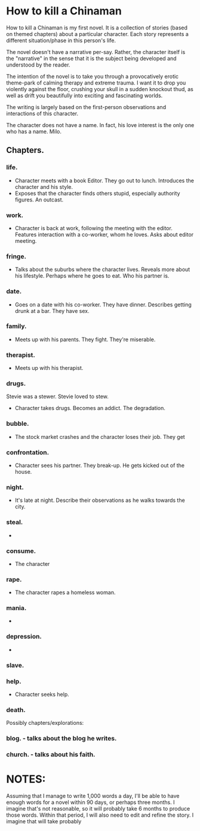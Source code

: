 # How to kill a Chinaman

How to kill a Chinaman is my first novel. It is a collection of stories (based on themed chapters) about a particular character. Each story represents a different situation/phase in this person's life.

The novel doesn't have a narrative per-say. Rather, the character itself is the "narrative" in the sense that it is the subject being developed and understood by the reader.

The intention of the novel is to take you through a provocatively erotic theme-park of calming therapy and extreme trauma. I want it to drop you violently against the floor, crushing your skull in a sudden knockout thud, as well as drift you beautifully into exciting and fascinating worlds.

The writing is largely based on the first-person observations and interactions of this character.

The character does not have a name. In fact, his love interest is the only one who has a name. Milo.

## Chapters.

<!-- 00 - The setup -->

### life.

- Character meets with a book Editor. They go out to lunch. Introduces the character and his style.
- Exposes that the character finds others stupid, especially authority figures. An outcast.

### work.

- Character is back at work, following the meeting with the editor. Features interaction with a co-worker, whom he loves. Asks about editor meeting.

### fringe.

- Talks about the suburbs where the character lives. Reveals more about his lifestyle. Perhaps where he goes to eat. Who his partner is.

### date.

- Goes on a date with his co-worker. They have dinner. Describes getting drunk at a bar. They have sex.

### family.

- Meets up with his parents. They fight. They're miserable.

<!-- 06 - The scandal -->

### therapist.

- Meets up with his therapist.

### drugs.

Stevie was a stewer. Stevie loved to stew.

- Character takes drugs. Becomes an addict. The degradation.

### bubble.

- The stock market crashes and the character loses their job. They get

### confrontation.

- Character sees his partner. They break-up. He gets kicked out of the house.

### night.

- It's late at night. Describe their observations as he walks towards the city.


<!-- 11 -->

### steal.

-

### consume.

- The character

### rape.

- The character rapes a homeless woman.

### mania.

-

### depression.

-


<!-- 16 -->

### slave.


### help.

- Character seeks help.


### death.




Possibly chapters/explorations:

### blog. - talks about the blog he writes.
### church. - talks about his faith.


# NOTES:

Assuming that I manage to write 1,000 words a day, I'll be able to have enough words for a novel within 90 days, or perhaps three months. I imagine that's not reasonable, so it will probably take 6 months to produce those words. Within that period, I will also need to edit and refine the story. I imagine that will take probably